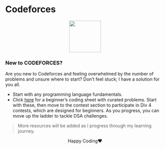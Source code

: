 # Codeforces
<div align="center">
  <img src="https://media.giphy.com/media/v1.Y2lkPTc5MGI3NjExcDZ5Z2R6ODFvaHgwNnV5ZWwyY2VpNnk5a2w0YXFhMmdxbnF3cXZreSZlcD12MV9naWZzX3NlYXJjaCZjdD1n/bGgsc5mWoryfgKBx1u/giphy.gif" width="100px"/>
</div>

### New to CODEFORCES?
Are you new to Codeforces and feeling overwhelmed by the number of problems and unsure where to start? Don’t feel stuck; I have a solution for you all.

- Start with any programming language fundamentals. <br>
- Click [here](https://codeforces.com/group/MWSDmqGsZm/contest/219158) for a beginner’s coding sheet with curated problems. Start with these, then move to the contest section to participate in Div 4 contests, which are designed for beginners. As you progress, you can move up the ladder to tackle DSA challenges. <br>

> More resources will be added as I progress through my learning journey. <br>
<p align="center">Happy Coding❤️</p>
